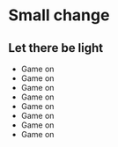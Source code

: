 # Small change
## Let there be light

-   Game on
-   Game on
-   Game on
-   Game on
-   Game on
-   Game on
-   Game on
-   Game on
